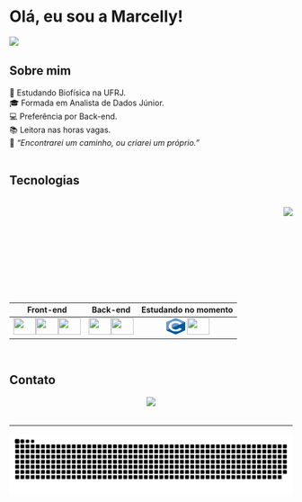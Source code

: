 # Olá, eu sou a Marcelly! 

<!--<img src="https://i.pinimg.com/originals/c8/10/be/c810be9e4353bfc4cefeb31bf977ad32.gif"> -->
<img src="https://github-readme-stats.vercel.app/api?username=Cellygomesz&theme=dark&icons=true"/>

## Sobre mim

  📝 Estudando Biofísica na UFRJ. <br>
  🎓 Formada em Analista de Dados Júnior.<br>
  💻 Preferência por Back-end.<br>
  📚 Leitora nas horas vagas.<br>
  💭 <em>“Encontrarei um caminho, ou criarei um próprio.”</em>
  <br> 
  <br>
  
## Tecnologias 

<br>

<img align="right" height="170" src="https://images-wixmp-ed30a86b8c4ca887773594c2.wixmp.com/f/7b80cd76-77fd-472e-a686-70429806aabe/d7995m0-cfd89b95-6909-4323-824a-3726b775465f.gif?token=eyJ0eXAiOiJKV1QiLCJhbGciOiJIUzI1NiJ9.eyJzdWIiOiJ1cm46YXBwOjdlMGQxODg5ODIyNjQzNzNhNWYwZDQxNWVhMGQyNmUwIiwiaXNzIjoidXJuOmFwcDo3ZTBkMTg4OTgyMjY0MzczYTVmMGQ0MTVlYTBkMjZlMCIsIm9iaiI6W1t7InBhdGgiOiJcL2ZcLzdiODBjZDc2LTc3ZmQtNDcyZS1hNjg2LTcwNDI5ODA2YWFiZVwvZDc5OTVtMC1jZmQ4OWI5NS02OTA5LTQzMjMtODI0YS0zNzI2Yjc3NTQ2NWYuZ2lmIn1dXSwiYXVkIjpbInVybjpzZXJ2aWNlOmZpbGUuZG93bmxvYWQiXX0.LTZ0Gq-OqRyczBWkA82a_Etiq9PxP69VilpN6Ej4D_o">

<br>

<div align="center">

Front-end | Back-end | Estudando no momento
:---------:|:---------:|:----------------------:
<a href="#" target="_blank"><img height="30" width="40" src="https://cdn.jsdelivr.net/gh/devicons/devicon/icons/html5/html5-original-wordmark.svg" /></a><a href="h#" target="_blank"><img height="30" width="40" src="https://cdn.jsdelivr.net/gh/devicons/devicon/icons/css3/css3-original-wordmark.svg" /></a><a href="#" target="_blank"><img  height="30" width="40" src="https://cdn.jsdelivr.net/gh/devicons/devicon/icons/javascript/javascript-original.svg" />| <a href="#" target="_blank"><img height="30" width="40" src="https://cdn.jsdelivr.net/gh/devicons/devicon/icons/mysql/mysql-original.svg" /></a><a href="#" target="_blank"><img height="30" width="40" src="https://cdn.jsdelivr.net/gh/devicons/devicon/icons/python/python-original.svg" /></a> | <a href="#" target="_blank"><img height="30" width="40" src="https://github.com/devicons/devicon/blob/master/icons/c/c-original.svg" /></a><a href="#" target="_blank"><a href="#" target="_blank"><img height="30" width="40" src="https://cdn.jsdelivr.net/gh/devicons/devicon/icons/java/java-original.svg" /></a>

</div>

<br>

## Contato

<div align="center">
  <a href="https://www.linkedin.com/in/marcelly-gomes-24bbb8245/" target="_blank"><img src="https://img.shields.io/badge/-LinkedIn-%230077B5?style=for-the-badge&logo=linkedin&logoColor=white" target="_blank"></a> 
<br><br>
  <!--
<hr>
<img src="https://github-readme-stats.vercel.app/api?username=Cellygomesz&theme=dark&icons=true"/>
  <br> -->

<hr>
<picture>
  <source
    media="(prefers-color-scheme: dark)"
    srcset="https://raw.githubusercontent.com/platane/snk/output/github-contribution-grid-snake-dark.svg"
  />
  <source
    media="(prefers-color-scheme: light)"
    srcset="https://raw.githubusercontent.com/platane/snk/output/github-contribution-grid-snake.svg"
  />
  <img
    alt="github contribution grid snake animation"
    src="https://raw.githubusercontent.com/platane/snk/output/github-contribution-grid-snake.svg"
  />
</picture>
